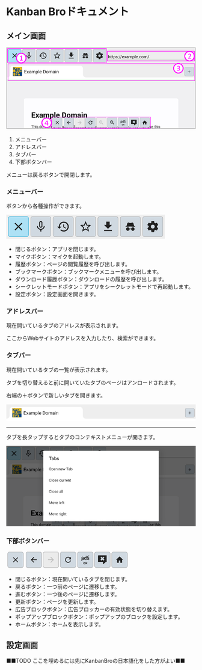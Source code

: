 # Kanban Broドキュメント

## メイン画面

![main.png](main.png)

1. メニューバー
2. アドレスバー
3. タブバー
4. 下部ボタンバー

メニューは戻るボタンで開閉します。

### メニューバー

ボタンから各種操作ができます。

![menu_bar.png](menu_bar.png)

- 閉じるボタン：アプリを閉じます。
- マイクボタン：マイクを起動します。
- 履歴ボタン：ページの閲覧履歴を呼び出します。
- ブックマークボタン：ブックマークメニューを呼び出します。
- ダウンロード履歴ボタン：ダウンロードの履歴を呼び出します。
- シークレットモードボタン：アプリをシークレットモードで再起動します。
- 設定ボタン：設定画面を開きます。

### アドレスバー

現在開いているタブのアドレスが表示されます。

ここからWebサイトのアドレスを入力したり、検索ができます。

### タブバー

現在開いているタブの一覧が表示されます。

タブを切り替えると前に開いていたタブのページはアンロードされます。

右端の＋ボタンで新しいタブを開きます。

![tab_bar.png](tab_bar.png)

---

タブを長タップするとタブのコンテキストメニューが開きます。

![tab_context_menu.png](tab_context_menu.png)

### 下部ボタンバー

![bottom_buttons_bar.png](bottom_buttons_bar.png)

- 閉じるボタン：現在開いているタブを閉じます。
- 戻るボタン：一つ前のページに遷移します。
- 進むボタン：一つ後のページに遷移します。
- 更新ボタン：ページを更新します。
- 広告ブロックボタン：広告ブロッカーの有効状態を切り替えます。
- ポップアップブロックボタン：ポップアップのブロックを設定します。
- ホームボタン：ホームを表示します。

## 設定画面

■■TODO ここを埋めるには先にKanbanBroの日本語化をした方がよい■■
